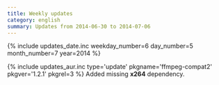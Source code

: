 ```yaml
---
title: Weekly updates
category: english
summary: Updates from 2014-06-30 to 2014-07-06
---
```


{% include updates_date.inc weekday_number=6 day_number=5 month_number=7 year=2014 %}

{% include updates_aur.inc type='update' pkgname='ffmpeg-compat2' pkgver='1.2.1' pkgrel=3 %}
Added missing **x264** dependency.
